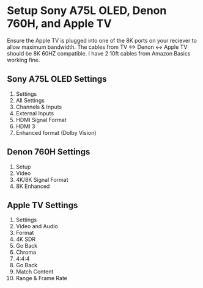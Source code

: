 # Setup Sony A75L OLED, Denon 760H, and Apple TV

Ensure the Apple TV is plugged into one of the 8K ports on your reciever to allow maximum bandwidth. The cables from TV <-> Denon <-> Apple TV should be 8K 60HZ compatible. I have 2 10ft cables from Amazon Basics working fine.

## Sony A75L OLED Settings

1. Settings
1. All Settings
1. Channels & Inputs
1. External Inputs
1. HDMI Signal Format
1. HDMI 3
1. Enhanced format (Dolby Vision)

## Denon 760H Settings

1. Setup
1. Video
1. 4K/8K Signal Format
1. 8K Enhanced

## Apple TV Settings

1. Settings
1. Video and Audio
1. Format
1. 4K SDR
1. Go Back
1. Chroma
1. 4:4:4
1. Go Back
1. Match Content
1. Range & Frame Rate

